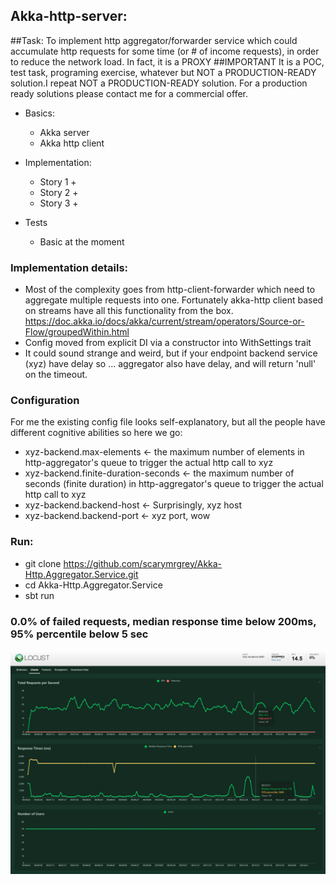 Akka-http-server:
- 
##Task:
To implement http aggregator/forwarder service which could accumulate http requests for some time (or # of income requests),
in order to reduce the network load. In fact, it is a PROXY
##IMPORTANT
It is a POC, test task, programing exercise, whatever but NOT a PRODUCTION-READY solution.I repeat NOT a PRODUCTION-READY solution.
For a production ready solutions please contact me for a commercial offer. 
- Basics:
  - Akka server
  - Akka http client  


- Implementation:
    - Story 1 +
    - Story 2 +
    - Story 3 +
- Tests
    - Basic at the moment
    
### Implementation details:
  - Most of the complexity goes from http-client-forwarder which need to aggregate multiple requests into one.
    Fortunately akka-http client based on streams have all this functionality from the box. 
    https://doc.akka.io/docs/akka/current/stream/operators/Source-or-Flow/groupedWithin.html
  - Config moved from explicit DI via a constructor into WithSettings trait
  - It could sound strange and weird, but if your endpoint backend service (xyz) have delay so ... aggregator also have delay,
and will return 'null' on the timeout.

### Configuration
For me the existing config file looks self-explanatory, but all the people have different cognitive abilities
so here we go:
- xyz-backend.max-elements <- the maximum number of elements in http-aggregator's queue to trigger the actual http call to xyz
- xyz-backend.finite-duration-seconds <- the maximum number of seconds (finite duration) in http-aggregator's queue to trigger the actual http call to xyz
- xyz-backend.backend-host <- Surprisingly, xyz host
- xyz-backend.backend-port <- xyz port, wow

### Run:
- git clone https://github.com/scarymrgrey/Akka-Http.Aggregator.Service.git
- cd Akka-Http.Aggregator.Service
- sbt run

### 0.0% of failed requests, median response time below 200ms, 95% percentile below 5 sec

![Screenshot](img.png)